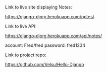 Link to live site displaying Notes:

https://django-djorg.herokuapp.com/notes/

Link to live API:

https://django-djorg.herokuapp.com/api/notes/

account: Fred/fred password: fred1234

Link to project repo:

https://github.com/Velsu/Hello-Django
